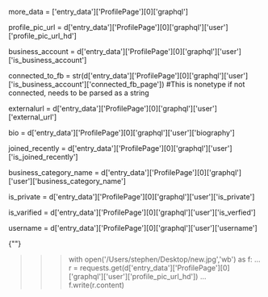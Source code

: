 more_data = ['entry_data']['ProfilePage'][0]['graphql']

profile_pic_url = d['entry_data']['ProfilePage'][0]['graphql']['user']['profile_pic_url_hd']

business_account = d['entry_data']['ProfilePage'][0]['graphql']['user']['is_business_account']

connected_to_fb = str(d['entry_data']['ProfilePage'][0]['graphql']['user']['is_business_account']['connected_fb_page']) #This is nonetype if not connected, needs to be parsed as a string

externalurl = d['entry_data']['ProfilePage'][0]['graphql']['user']['external_url']



bio = d['entry_data']['ProfilePage'][0]['graphql']['user']['biography']

joined_recently = d['entry_data']['ProfilePage'][0]['graphql']['user']['is_joined_recently']

business_category_name = d['entry_data']['ProfilePage'][0]['graphql']['user']['business_category_name']

is_private = d['entry_data']['ProfilePage'][0]['graphql']['user']['is_private']

is_varified = d['entry_data']['ProfilePage'][0]['graphql']['user']['is_verfied']

username = d['entry_data']['ProfilePage'][0]['graphql']['user']['username']








{""}



>>> with open('/Users/stephen/Desktop/new.jpg','wb') as f:
...     r = requests.get(d['entry_data']['ProfilePage'][0]['graphql']['user']['profile_pic_url_hd'])
...     f.write(r.content)



